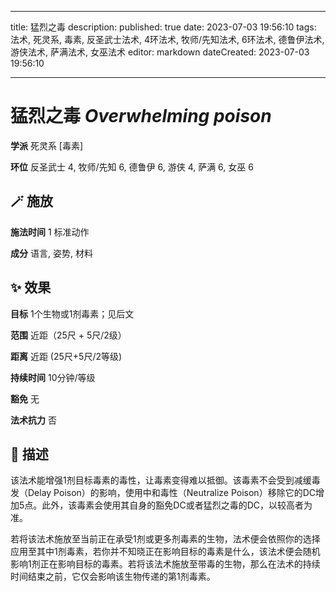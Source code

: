 
---
title: 猛烈之毒
description: 
published: true
date: 2023-07-03 19:56:10
tags: 法术, 死灵系, 毒素, 反圣武士法术, 4环法术, 牧师/先知法术, 6环法术, 德鲁伊法术, 游侠法术, 萨满法术, 女巫法术
editor: markdown
dateCreated: 2023-07-03 19:56:10

---

# **猛烈之毒** *Overwhelming poison*

**学派** 死灵系 \[毒素\] 

**环位** 反圣武士 4, 牧师/先知 6, 德鲁伊 6, 游侠 4, 萨满 6, 女巫 6

## 🪄 施放

**施法时间** 1 标准动作

**成分** 语言, 姿势, 材料

## ✨ 效果 

**目标** 1个生物或1剂毒素；见后文 

**范围** 近距（25尺 + 5尺/2级）

**距离** 近距 (25尺+5尺/2等级)  

**持续时间** 10分钟/等级 

**豁免** 无

**法术抗力** 否

## 📖 描述

该法术能增强1剂目标毒素的毒性，让毒素变得难以抵御。该毒素不会受到减缓毒发（Delay Poison）的影响，使用中和毒性（Neutralize Poison）移除它的DC增加5点。此外，该毒素会使用其自身的豁免DC或者猛烈之毒的DC，以较高者为准。

若将该法术施放至当前正在承受1剂或更多剂毒素的生物，法术便会依照你的选择应用至其中1剂毒素，若你并不知晓正在影响目标的毒素是什么，该法术便会随机影响1剂正在影响目标的毒素。若将该法术施放至带毒的生物，那么在法术的持续时间结束之前，它仅会影响该生物传递的第1剂毒素。
    